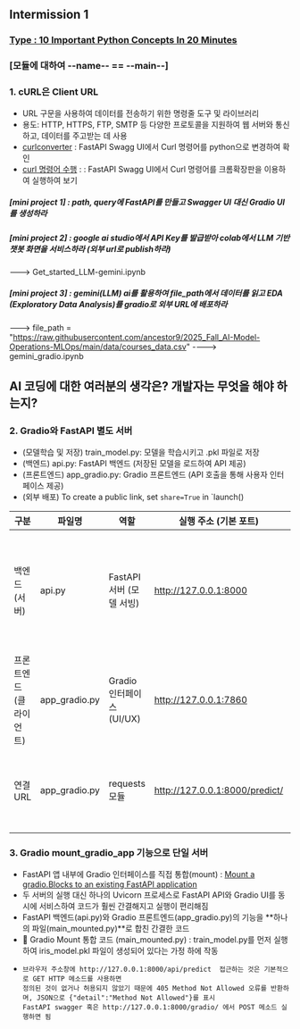 ## Intermission 1
### [Type : 10 Important Python Concepts In 20 Minutes](https://www.youtube.com/watch?v=Gx5qb1uHss4)
### [모듈에 대하여 --name-- == --main--]
### 1. cURL은 Client URL
- URL 구문을 사용하여 데이터를 전송하기 위한 명령줄 도구 및 라이브러리
- 용도: HTTP, HTTPS, FTP, SMTP 등 다양한 프로토콜을 지원하여 웹 서버와 통신하고, 데이터를 주고받는 데 사용
- [curlconverter](https://curlconverter.com/) : FastAPI Swagg UI에서 Curl 명령어를 python으로 변경하여 확인
- [curl 명령어 수행](https://reqbin.com/) : : FastAPI Swagg UI에서 Curl 명령어를 크롬확장판을 이용하여 실행하여 보기
##### [mini project 1] : path, query에 FastAPI를 만들고 Swagger UI 대신 Gradio UI를 생성하라
##### [mini project 2] : google ai studio에서 API Key를 발급받아 colab에서 LLM 기반 챗봇 화면을 서비스하라 (외부 url로 publish하라)
---> Get_started_LLM-gemini.ipynb
##### [mini project 3] : gemini(LLM) ai를 활용하여 file_path에서 데이터를 읽고 EDA (Exploratory Data Analysis)를 gradio로 외부 URL에 배포하라
---> file_path = "https://raw.githubusercontent.com/ancestor9/2025_Fall_AI-Model-Operations-MLOps/main/data/courses_data.csv"
----> gemini_gradio.ipynb

## AI 코딩에 대한 여러분의 생각은? 개발자는 무엇을 해야 하는지?

### 2. Gradio와 FastAPI 별도 서버
- (모델학습 및 저장) train_model.py: 모델을 학습시키고 .pkl 파일로 저장
- (백엔드) api.py: FastAPI 백엔드 (저장된 모델을 로드하여 API 제공)
- (프론트엔드) app_gradio.py: Gradio 프론트엔드 (API 호출을 통해 사용자 인터페이스 제공)
- (외부 배포) To create a public link, set `share=True` in `launch()


| 구분              | 파일명          | 역할                           | 실행 주소 (기본 포트)      | 핵심 엔드포인트 / 함수       | 설명                                                                 |
|-------------------|----------------|--------------------------------|----------------------------|-------------------------------|----------------------------------------------------------------------|
| 백엔드 (서버)     | api.py         | FastAPI 서버 (모델 서빙)       | http://127.0.0.1:8000      | POST /predict/                | - 저장된 붓꽃 예측 모델(iris_model.pkl) 로드<br>- 입력 특성(sl, sw, pl, pw) 처리<br>- 예측 결과를 JSON 형태로 반환 |
| 프론트엔드 (클라이언트) | app_gradio.py   | Gradio 인터페이스 (UI/UX)      | http://127.0.0.1:7860      | predict_species()              | - 사용자에게 슬라이더 입력 제공<br>- FastAPI 서버(/predict) 호출<br>- 예측 결과를 UI에 표시 |
| 연결 URL          | app_gradio.py   | requests 모듈                  | http://127.0.0.1:8000/predict/ | requests.post(FASTAPI_URL, ...) | - Gradio 클라이언트가 FastAPI 서버에 데이터 전송<br>- API 호출을 통해 예측 요청 수행 |


### 3. Gradio mount_gradio_app 기능으로 단일 서버
- FastAPI 앱 내부에 Gradio 인터페이스를 직접 통합(mount) : [Mount a gradio.Blocks to an existing FastAPI application](https://www.gradio.app/docs/gradio/mount_gradio_app)
- 두 서버의 실행 대신 하나의 Uvicorn 프로세스로 FastAPI API와 Gradio UI를 동시에 서비스하여 코드가 훨씬 간결해지고 실행이 편리해짐
- FastAPI 백엔드(api.py)와 Gradio 프론트엔드(app_gradio.py)의 기능을 **하나의 파일(main_mounted.py)**로 합친 간결한 코드
- 🚀 Gradio Mount 통합 코드 (main_mounted.py) : train_model.py를 먼저 실행하여 iris_model.pkl 파일이 생성되어 있다는 가정 하에 작동
-     브라우저 주소창에 http://127.0.0.1:8000/api/predict  접근하는 것은 기본적으로 GET HTTP 메소드를 사용하면
      정의된 것이 없거나 허용되지 않았기 때문에 405 Method Not Allowed 오류를 반환하며, JSON으로 {"detail":"Method Not Allowed"}를 표시
      FastAPI swagger 혹은 http://127.0.0.1:8000/gradio/ 에서 POST 메소드 실행하면 됨

